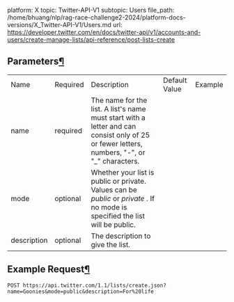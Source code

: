 platform: X
topic: Twitter-API-V1
subtopic: Users
file_path: /home/bhuang/nlp/rag-race-challenge2-2024/platform-docs-versions/X_Twitter-API-V1/Users.md
url: https://developer.twitter.com/en/docs/twitter-api/v1/accounts-and-users/create-manage-lists/api-reference/post-lists-create

## Parameters[¶](#parameters "Permalink to this headline")

|     |     |     |     |     |
| --- | --- | --- | --- | --- |
| Name | Required | Description | Default Value | Example |
| name | required | The name for the list. A list's name must start with a letter and can consist only of 25 or fewer letters, numbers, "-", or "\_" characters. |     |     |
| mode | optional | Whether your list is public or private. Values can be _public_ or _private_ . If no mode is specified the list will be public. |     |     |
| description | optional | The description to give the list. |     |     |

## Example Request[¶](#example-request "Permalink to this headline")

`POST https://api.twitter.com/1.1/lists/create.json?name=Goonies&mode=public&description=For%20life`